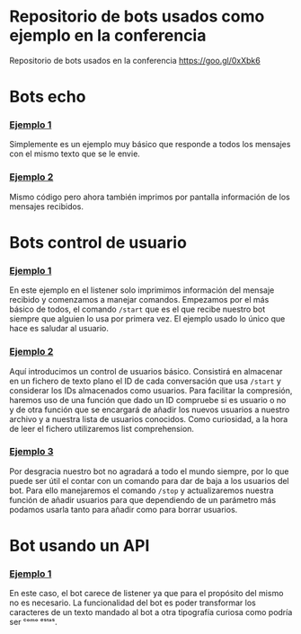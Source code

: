 # Repositorio de bots usados como ejemplo en la conferencia
Repositorio de bots usados en la conferencia https://goo.gl/0xXbk6

# Bots echo
### [Ejemplo 1](https://github.com/pcdrivers/conferencia-bots-telegram/blob/master/Ejemplos/echo1.py)

Simplemente es un ejemplo muy básico que responde a todos los mensajes con el mismo texto que se le envie.

### [Ejemplo 2](https://github.com/pcdrivers/conferencia-bots-telegram/blob/master/Ejemplos/echo2.py)

Mismo código pero ahora también imprimos por pantalla información de los mensajes recibidos.

# Bots control de usuario
### [Ejemplo 1](https://github.com/pcdrivers/conferencia-bots-telegram/blob/master/Ejemplos/control_usuario1.py)

En este ejemplo en el listener solo imprimimos información del mensaje recibido y comenzamos a manejar comandos. Empezamos por el más básico de todos, el comando `/start` que es el que recibe nuestro bot siempre que alguien lo usa por primera vez. El ejemplo usado lo único que hace es saludar al usuario.

### [Ejemplo 2](https://github.com/pcdrivers/conferencia-bots-telegram/blob/master/Ejemplos/control_usuario2.py)

Aquí introducimos un control de usuarios básico. Consistirá en almacenar en un fichero de texto plano el ID de cada conversación que usa `/start` y considerar los IDs almacenados como usuarios. Para facilitar la compresión, haremos uso de una función que dado un ID compruebe si es usuario o no y de otra función que se encargará de añadir los nuevos usuarios a nuestro archivo y a nuestra lista de usuarios conocidos. Como curiosidad, a la hora de leer el fichero utilizaremos list comprehension.

### [Ejemplo 3](https://github.com/pcdrivers/conferencia-bots-telegram/blob/master/Ejemplos/control_usuario3.py)

Por desgracia nuestro bot no agradará a todo el mundo siempre, por lo que puede ser útil el contar con un comando para dar de baja a los usuarios del bot. Para ello manejaremos el comando `/stop` y actualizaremos nuestra función de añadir usuarios para que dependiendo de un parámetro más podamos usarla tanto para añadir como para borrar usuarios.

# Bot usando un API

### [Ejemplo 1](https://github.com/pcdrivers/conferencia-bots-telegram/blob/master/Ejemplos/letras.py)

En este caso, el bot carece de listener ya que para el propósito del mismo no es necesario. La funcionalidad del bot es poder transformar los caracteres de un texto mandado al bot a otra tipografía curiosa como podría ser ᶜᵒᵐᵒ ᵉˢᵗᵃˢ.
